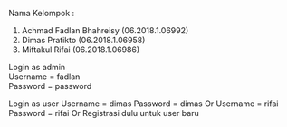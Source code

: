 Nama Kelompok :
1. Achmad Fadlan Bhahreisy (06.2018.1.06992)
2. Dimas Pratikto (06.2018.1.06958)
3. Miftakul Rifai (06.2018.1.06986)

Login as admin <br />
Username = fadlan<br />
Password = password

Login as user
Username = dimas
Password = dimas
Or
Username = rifai
Password = rifai
Or
Registrasi dulu untuk user baru
